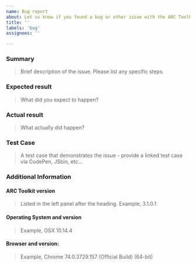 ```yaml
---
name: Bug report
about: Let us know if you found a bug or other issue with the ARC Toolkit
title: ''
labels: 'bug'
assignees: ''

---
```


### Summary

> Brief description of the issue. Please list any specific steps.

### Expected result

> What did you expect to happen?

### Actual result

> What actually did happen?

### Test Case

> A test case that demonstrates the issue - provide a linked test case via CodePen, JSbin, etc...

### Additional Information

#### ARC Toolkit version

> Listed in the left panel after the heading. Example, 3.1.0.1

#### Operating System and version

> Example, OSX 10.14.4

#### Browser and version:

> Example, Chrome 74.0.3729.157 (Official Build) (64-bit)
